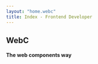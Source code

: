 ```yaml
---
layout: "home.webc"
title: Index - Frontend Developer
---
```


## WebC

#### The web components way

<test></test>
